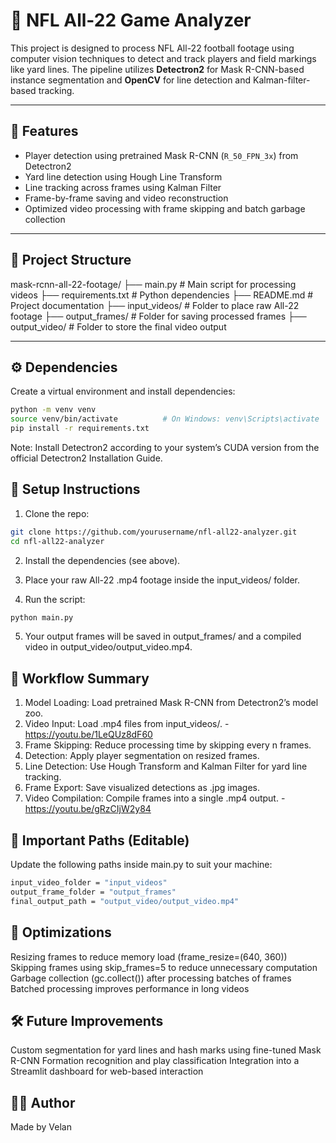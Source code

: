 # 🏈 NFL All-22 Game Analyzer

This project is designed to process NFL All-22 football footage using computer vision techniques to detect and track players and field markings like yard lines. The pipeline utilizes **Detectron2** for Mask R-CNN-based instance segmentation and **OpenCV** for line detection and Kalman-filter-based tracking.

---

## 🔧 Features

- Player detection using pretrained Mask R-CNN (`R_50_FPN_3x`) from Detectron2
- Yard line detection using Hough Line Transform
- Line tracking across frames using Kalman Filter
- Frame-by-frame saving and video reconstruction
- Optimized video processing with frame skipping and batch garbage collection

---

## 📁 Project Structure
mask-rcnn-all-22-footage/ ├── main.py # Main script for processing videos ├── requirements.txt # Python dependencies ├── README.md # Project documentation ├── input_videos/ # Folder to place raw All-22 footage ├── output_frames/ # Folder for saving processed frames ├── output_video/ # Folder to store the final video output

---

## ⚙️ Dependencies

Create a virtual environment and install dependencies:

```bash
python -m venv venv
source venv/bin/activate          # On Windows: venv\Scripts\activate
pip install -r requirements.txt
```
Note: Install Detectron2 according to your system’s CUDA version from the official Detectron2 Installation Guide.

## 🚀 Setup Instructions

1. Clone the repo:
```bash
git clone https://github.com/yourusername/nfl-all22-analyzer.git
cd nfl-all22-analyzer
```
2. Install the dependencies (see above).

3. Place your raw All-22 .mp4 footage inside the input_videos/ folder.

4. Run the script:

```bash
python main.py
```

5. Your output frames will be saved in output_frames/ and a compiled video in output_video/output_video.mp4.

## 🔁 Workflow Summary

1. Model Loading: Load pretrained Mask R-CNN from Detectron2’s model zoo.
2. Video Input: Load .mp4 files from input_videos/. - https://youtu.be/1LeQUz8dF60
3. Frame Skipping: Reduce processing time by skipping every n frames.
4. Detection: Apply player segmentation on resized frames.
5. Line Detection: Use Hough Transform and Kalman Filter for yard line tracking.
6. Frame Export: Save visualized detections as .jpg images.
7. Video Compilation: Compile frames into a single .mp4 output. - https://youtu.be/gRzCIjW2y84

## 📌 Important Paths (Editable)
Update the following paths inside main.py to suit your machine:
```bash
input_video_folder = "input_videos"
output_frame_folder = "output_frames"
final_output_path = "output_video/output_video.mp4"
```
## 🧠 Optimizations

Resizing frames to reduce memory load (frame_resize=(640, 360))<br>
Skipping frames using skip_frames=5 to reduce unnecessary computation<br>
Garbage collection (gc.collect()) after processing batches of frames<br>
Batched processing improves performance in long videos<br>

## 🛠️ Future Improvements
Custom segmentation for yard lines and hash marks using fine-tuned Mask R-CNN
Formation recognition and play classification
Integration into a Streamlit dashboard for web-based interaction

## 🧑‍💻 Author
Made by Velan
